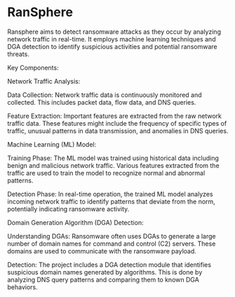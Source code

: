 # RanSphere
Ransphere aims to detect ransomware attacks as they occur by analyzing network traffic in real-time. It employs machine learning techniques and DGA detection to identify suspicious activities and potential ransomware threats.

Key Components:

Network Traffic Analysis:

Data Collection: Network traffic data is continuously monitored and collected. This includes packet data, flow data, and DNS queries.
  
Feature Extraction: Important features are extracted from the raw network traffic data. These features might include the frequency of specific types of traffic, unusual patterns in data transmission, and anomalies in DNS queries.

  
Machine Learning (ML) Model:

  Training Phase: The ML model was trained using historical data including benign and malicious network traffic. Various features extracted from the traffic are used to train the model to recognize normal and abnormal patterns.
  
  Detection Phase: In real-time operation, the trained ML model analyzes incoming network traffic to identify patterns that deviate from the norm, potentially indicating ransomware activity.
  
Domain Generation Algorithm (DGA) Detection:

  Understanding DGAs: Ransomware often uses DGAs to generate a large number of domain names for command and control (C2) servers. These domains are used to communicate with the ransomware payload.
  
  Detection: The project includes a DGA detection module that identifies suspicious domain names generated by algorithms. This is done by analyzing DNS query patterns and comparing them to known DGA behaviors.

